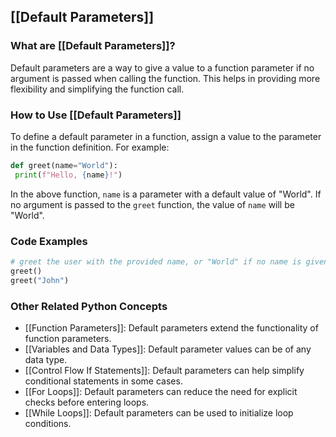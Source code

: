 ## [[Default Parameters]]

### What are [[Default Parameters]]?
Default parameters are a way to give a value to a function parameter if no argument is passed when calling the function. This helps in providing more flexibility and simplifying the function call.

### How to Use [[Default Parameters]]
To define a default parameter in a function, assign a value to the parameter in the function definition. For example:

```python
def greet(name="World"):
 print(f"Hello, {name}!")
```

In the above function, `name` is a parameter with a default value of "World". If no argument is passed to the `greet` function, the value of `name` will be "World".

### Code Examples
```python
# greet the user with the provided name, or "World" if no name is given
greet()
greet("John")
```

### Other Related Python Concepts

- [[Function Parameters]]: Default parameters extend the functionality of function parameters.
- [[Variables and Data Types]]: Default parameter values can be of any data type.
- [[Control Flow If Statements]]: Default parameters can help simplify conditional statements in some cases.
- [[For Loops]]: Default parameters can reduce the need for explicit checks before entering loops.
- [[While Loops]]: Default parameters can be used to initialize loop conditions.